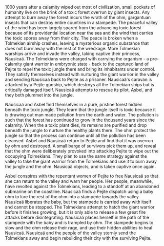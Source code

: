 <!-- Nausicaä of the Valley of the Wind (1984) -->

1000 years after a calamity wiped out most of civilization, small pockets of humanity live on the brink of a toxic forest overrun by giant insects. Any attempt to burn away the forest incurs the wrath of the ohm, gargantuan insects that can destroy entire countries in a stampede. The peaceful valley of the wind has been largely spared from the advancing toxic forest because of its providential location near the sea and the wind that carries the toxic spores away from their city. The peace is broken when a Tolmekian airship crashes, leaving a mysterious organic substance that does not burn away with the rest of the wreckage. More Tolmekian warships arrive and invade the valley, taking captive their princess, Nausicaä. The Tolmekians were charged with carrying the organism - a pre-calamity giant warrior in embryonic state - back to the captured land of Pejite to repel the toxic jungle there and bring its inhabitants under control. They satisfy themselves instead with nurturing the giant warrior in the valley and sending Nausicaä back to Pejite as a prisoner. Nausicaä's caravan is attacked by a Pejite gunship, which destroys all the Tolmekian ships but is critically damaged itself. Nausicaä attempts to rescue its pilot, Asbel, and they both plummet into the jungle.

Nausicaä and Asbel find themselves in a pure, pristine forest hidden beneath the toxic jungle. They learn that the jungle itself is toxic because it is drawing out man made pollution from the earth and water. The pollution is such that the forest has continued to grow in the thousand years since the calamity. When the a toxic plant dies, its remains are purified and drop beneath the jungle to nurture the healthy plants there. The ohm protect the jungle so that the process can continue until all the pollution has been cleansed. Asbel and Nausicaä return to Pejite and find that it was overrun by ohm and destroyed. A small barge of survivors pick them up, and reveal that the ohm were deliberately provoked into attacking Pejite to wipe out the occupying Tolmekians. They plan to use the same strategy against the valley to take the giant warrior from the Tolmekians and use it to burn away the jungle and the ohm. Nausicaä objects, and is taken captive once again.

Asbel conspires with the repentant women of Pejite to free Nausicaä so that she can return to the valley and warn her people. Her people, meanwhile, have revolted against the Tolmekians, leading to a standoff at an abandoned submarine on the coastline. Nausicaä finds a Pejite dispatch using a baby ohm to lure the rest of the ohm into a stampede towards the valley. Nausicaä liberates the baby, but the stampede is carried away with itself and cannot be stopped. The Tolmekians attempt to hatch the giant warrior before it finishes growing, but it is only able to release a few great fire attacks before disintegrating. Nausicaä places herself in the path of the stampede with the baby and is trampled by ohm. The stampede begins to slow and the ohm release their rage, and use their hidden abilities to heal Nausicaä. Nausicaä and the people of the valley sternly send the Tolmekians away and begin rebuilding their city with the surviving Pejite.